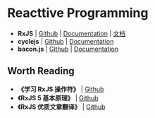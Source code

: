 # Reacttive Programming

- **RxJS** | [Github](https://github.com/ReactiveX/RxJS) | [Documentation](http://reactivex.io/rxjs/) | [文档](http://cn.rx.js.org/)
- **cyclejs** | [Github](https://github.com/cyclejs/cyclejs) | [Documentation](https://cycle.js.org/)
- **bacon.js** | [Github](https://github.com/baconjs/bacon.js) | [Documentation](https://baconjs.github.io/)


## Worth Reading

- **《学习 RxJS 操作符》** | [Github](https://rxjs-cn.github.io/learn-rxjs-operators/)
- **《RxJS 5 基本原理》** | [Github](https://rxjs-cn.github.io/rxjs5-ultimate-cn/)
- **《RxJS 优质文章翻译》** | [Github](https://github.com/RxJS-CN/rxjs-articles-translation)
